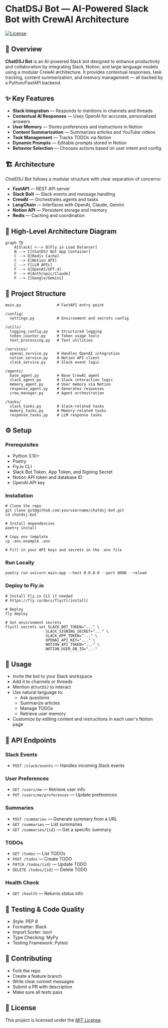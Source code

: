 # ChatDSJ Bot — AI-Powered Slack Bot with CrewAI Architecture

[![License](https://img.shields.io/badge/License-MIT-yellow.svg)](https://opensource.org/licenses/MIT)

## 🧠 Overview

**ChatDSJ Bot** is an AI-powered Slack bot designed to enhance productivity and collaboration by integrating Slack, Notion, and large language models using a modular CrewAI architecture. It provides contextual responses, task tracking, content summarization, and memory management — all backed by a Python/FastAPI backend.

## ✨ Key Features

- **Slack Integration** — Responds to mentions in channels and threads  
- **Contextual AI Responses** — Uses OpenAI for accurate, personalized answers  
- **User Memory** — Stores preferences and instructions in Notion  
- **Content Summarization** — Summarizes articles and YouTube videos  
- **Task Management** — Tracks TODOs via Notion  
- **Dynamic Prompts** — Editable prompts stored in Notion  
- **Behavior Selection** — Chooses actions based on user intent and config  

## 🏗️ Architecture

ChatDSJ Bot follows a modular structure with clear separation of concerns:

- **FastAPI** — REST API server  
- **Slack Bolt** — Slack events and message handling  
- **CrewAI** — Orchestrates agents and tasks  
- **LangChain** — Interfaces with OpenAI, Claude, Gemini  
- **Notion API** — Persistent storage and memory  
- **Redis** — Caching and coordination  

## 📐 High-Level Architecture Diagram

```mermaid
graph TD
    A[Slack] <--> B[Fly.io Load Balancer]
    B --> C[ChatDSJ Bot App Container]
    C --> D[Redis Cache]
    C --> E[Notion API]
    C --> F[LLM APIs]
    F --> G[OpenAI/GPT-4]
    F --> H[Anthropic/Claude]
    F --> I[Google/Gemini]
```

## 📁 Project Structure

```
main.py                # FastAPI entry point

/config/
  settings.py          # Environment and secrets config

/utils/
  logging_config.py    # Structured logging
  token_counter.py     # Token usage tools
  text_processing.py   # Text utilities

/services/
  openai_service.py    # Handles OpenAI integration
  notion_service.py    # Notion API client
  slack_service.py     # Slack event logic

/agents/
  base_agent.py        # Base CrewAI agent
  slack_agent.py       # Slack interaction logic
  memory_agent.py      # User memory via Notion
  response_agent.py    # Generates responses
  crew_manager.py      # Agent orchestration

/tasks/
  slack_tasks.py       # Slack-related tasks
  memory_tasks.py      # Memory-related tasks
  response_tasks.py    # LLM response tasks
```

## ⚙️ Setup

### Prerequisites

- Python 3.10+  
- Poetry  
- Fly.io CLI  
- Slack Bot Token, App Token, and Signing Secret  
- Notion API token and database ID  
- OpenAI API key  

### Installation

```
# Clone the repo
git clone git@github.com:yourusername/chatdsj-bot.git
cd chatdsj-bot

# Install dependencies
poetry install

# Copy env template
cp .env.example .env

# Fill in your API keys and secrets in the .env file
```

### Run Locally

```
poetry run uvicorn main:app --host 0.0.0.0 --port 8000 --reload
```

### Deploy to Fly.io

```
# Install Fly.io CLI if needed
# https://fly.io/docs/flyctl/install/

# Deploy
fly deploy

# Set environment secrets
flyctl secrets set SLACK_BOT_TOKEN="..." \
                  SLACK_SIGNING_SECRET="..." \
                  SLACK_APP_TOKEN="..." \
                  OPENAI_API_KEY="..." \
                  NOTION_API_TOKEN="..." \
                  NOTION_USER_DB_ID="..."
```

## 💬 Usage

- Invite the bot to your Slack workspace  
- Add it to channels or threads  
- Mention `@ChatDSJ` to interact  
- Use natural language to:
  - Ask questions  
  - Summarize articles  
  - Manage TODOs  
  - Retrieve user memory  
- Customize by editing content and instructions in each user's Notion page  

## 🚀 API Endpoints

### Slack Events

- `POST /slack/events` — Handles incoming Slack events  

### User Preferences

- `GET /users/me` — Retrieve user info  
- `PUT /users/me/preferences` — Update preferences  

### Summaries

- `POST /summaries` — Generate summary from a URL  
- `GET /summaries` — List summaries  
- `GET /summaries/{id}` — Get a specific summary  

### TODOs

- `GET /todos` — List TODOs  
- `POST /todos` — Create TODO  
- `PATCH /todos/{id}` — Update TODO  
- `DELETE /todos/{id}` — Delete TODO  

### Health Check

- `GET /health` — Returns status info  

## 🧪 Testing & Code Quality

- Style: PEP 8  
- Formatter: Black  
- Import Sorter: isort  
- Type Checking: MyPy  
- Testing Framework: Pytest  

## 🤝 Contributing

- Fork the repo  
- Create a feature branch  
- Write clear commit messages  
- Submit a PR with description  
- Make sure all tests pass  

## 📄 License

This project is licensed under the [MIT License](https://opensource.org/licenses/MIT).